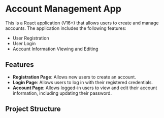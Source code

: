 # Account Management App

This is a React application (V16+) that allows users to create and manage accounts. The application includes the following features:
- User Registration
- User Login
- Account Information Viewing and Editing

## Features

- **Registration Page**: Allows new users to create an account.
- **Login Page**: Allows users to log in with their registered credentials.
- **Account Page**: Allows logged-in users to view and edit their account information, including updating their password.

## Project Structure

